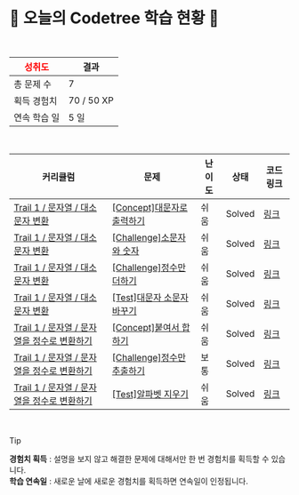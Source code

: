 # 🌲 오늘의 Codetree 학습 현황 🌲

<br />

| <span style="color:red;display:block;text-align:center;"> **성취도**</span> | 결과 |
|---|---|
| 총 문제 수 | 7 |
| 획득 경험치 | 70 / 50 XP |
| 연속 학습 일 | 5 일 |

<br />

|커리큘럼|문제|난이도|상태|코드 링크|
|---|---|---|---|---|
|[Trail 1 / 문자열 / 대소문자 변환](https://en.codetree.ai/trail-info/novice-low/)|[[Concept]대문자로 출력하기](https://en.codetree.ai/trails/complete/curated-cards/intro-print-in-capital/)|쉬움|Solved|[링크](https://github.com/murang-kr/CodeTree/blob/main/250121/%EB%8C%80%EB%AC%B8%EC%9E%90%EB%A1%9C%20%EC%B6%9C%EB%A0%A5%ED%95%98%EA%B8%B0/print-in-capital.py)|
|[Trail 1 / 문자열 / 대소문자 변환](https://en.codetree.ai/trail-info/novice-low/)|[[Challenge]소문자와 숫자](https://en.codetree.ai/trails/complete/curated-cards/challenge-letter-and-number/)|쉬움|Solved|[링크](https://github.com/murang-kr/CodeTree/blob/main/250121/%EC%86%8C%EB%AC%B8%EC%9E%90%EC%99%80%20%EC%88%AB%EC%9E%90/letter-and-number.py)|
|[Trail 1 / 문자열 / 대소문자 변환](https://en.codetree.ai/trail-info/novice-low/)|[[Challenge]정수만 더하기](https://en.codetree.ai/trails/complete/curated-cards/challenge-add-only-integers/)|쉬움|Solved|[링크](https://github.com/murang-kr/CodeTree/blob/main/250121/%EC%A0%95%EC%88%98%EB%A7%8C%20%EB%8D%94%ED%95%98%EA%B8%B0/add-only-integers.py)|
|[Trail 1 / 문자열 / 대소문자 변환](https://en.codetree.ai/trail-info/novice-low/)|[[Test]대문자 소문자 바꾸기](https://en.codetree.ai/trails/complete/curated-cards/test-change-uppercase-and-lowercase/)|쉬움|Solved|[링크](https://github.com/murang-kr/CodeTree/blob/main/250121/%EB%8C%80%EB%AC%B8%EC%9E%90%20%EC%86%8C%EB%AC%B8%EC%9E%90%20%EB%B0%94%EA%BE%B8%EA%B8%B0/change-uppercase-and-lowercase.py)|
|[Trail 1 / 문자열 / 문자열을 정수로 변환하기](https://en.codetree.ai/trail-info/novice-low/)|[[Concept]붙여서 합하기](https://en.codetree.ai/trails/complete/curated-cards/intro-add-and-add/)|쉬움|Solved|[링크](https://github.com/murang-kr/CodeTree/blob/main/250121/%EB%B6%99%EC%97%AC%EC%84%9C%20%ED%95%A9%ED%95%98%EA%B8%B0/add-and-add.py)|
|[Trail 1 / 문자열 / 문자열을 정수로 변환하기](https://en.codetree.ai/trail-info/novice-low/)|[[Challenge]정수만 추출하기](https://en.codetree.ai/trails/complete/curated-cards/challenge-extract-only-integers/)|보통|Solved|[링크](https://github.com/murang-kr/CodeTree/blob/main/250121/%EC%A0%95%EC%88%98%EB%A7%8C%20%EC%B6%94%EC%B6%9C%ED%95%98%EA%B8%B0/extract-only-integers.py)|
|[Trail 1 / 문자열 / 문자열을 정수로 변환하기](https://en.codetree.ai/trail-info/novice-low/)|[[Test]알파벳 지우기](https://en.codetree.ai/trails/complete/curated-cards/test-remove-alphabet/)|쉬움|Solved|[링크](https://github.com/murang-kr/CodeTree/blob/main/250121/%EC%95%8C%ED%8C%8C%EB%B2%B3%20%EC%A7%80%EC%9A%B0%EA%B8%B0/remove-alphabet.py)|


<br />

> [!TIP]
> **경험치 획득** : 설명을 보지 않고 해결한 문제에 대해서만 한 번 경험치를 획득할 수 있습니다.  
> **학습 연속일** : 새로운 날에 새로운 경험치를 획득하면 연속일이 인정됩니다.

